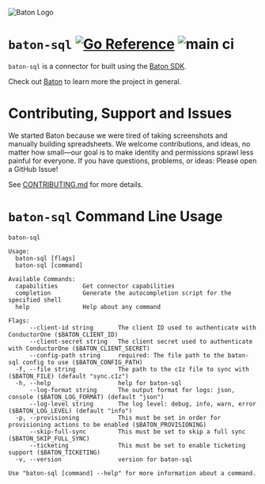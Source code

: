 ![Baton Logo](./docs/images/baton-logo.png)

# `baton-sql` [![Go Reference](https://pkg.go.dev/badge/github.com/conductorone/baton-sql.svg)](https://pkg.go.dev/github.com/conductorone/baton-sql) ![main ci](https://github.com/conductorone/baton-sql/actions/workflows/main.yaml/badge.svg)

`baton-sql` is a connector for built using the [Baton SDK](https://github.com/conductorone/baton-sdk).

Check out [Baton](https://github.com/conductorone/baton) to learn more the project in general.

# Contributing, Support and Issues

We started Baton because we were tired of taking screenshots and manually
building spreadsheets. We welcome contributions, and ideas, no matter how
small&mdash;our goal is to make identity and permissions sprawl less painful for
everyone. If you have questions, problems, or ideas: Please open a GitHub Issue!

See [CONTRIBUTING.md](https://github.com/ConductorOne/baton/blob/main/CONTRIBUTING.md) for more details.

# `baton-sql` Command Line Usage

```
baton-sql

Usage:
  baton-sql [flags]
  baton-sql [command]

Available Commands:
  capabilities       Get connector capabilities
  completion         Generate the autocompletion script for the specified shell
  help               Help about any command

Flags:
      --client-id string       The client ID used to authenticate with ConductorOne ($BATON_CLIENT_ID)
      --client-secret string   The client secret used to authenticate with ConductorOne ($BATON_CLIENT_SECRET)
      --config-path string     required: The file path to the baton-sql config to use ($BATON_CONFIG_PATH)
  -f, --file string            The path to the c1z file to sync with ($BATON_FILE) (default "sync.c1z")
  -h, --help                   help for baton-sql
      --log-format string      The output format for logs: json, console ($BATON_LOG_FORMAT) (default "json")
      --log-level string       The log level: debug, info, warn, error ($BATON_LOG_LEVEL) (default "info")
  -p, --provisioning           This must be set in order for provisioning actions to be enabled ($BATON_PROVISIONING)
      --skip-full-sync         This must be set to skip a full sync ($BATON_SKIP_FULL_SYNC)
      --ticketing              This must be set to enable ticketing support ($BATON_TICKETING)
  -v, --version                version for baton-sql

Use "baton-sql [command] --help" for more information about a command.
```
